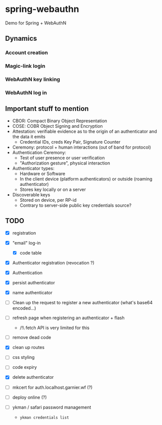 # spring-webauthn

Demo for Spring + WebAuthN


## Dynamics

### Account creation

### Magic-link login

### WebAuthN key linking

### WebAuthN log in

## Important stuff to mention

- CBOR: Compact Binary Object Representation
- COSE: COBR Object Signing and Encryption
- Attestation: verifiable evidence as to the origin of an authenticator and the data it emits
  - Credential IDs, creds Key Pair, Signature Counter
- Ceremony: protocol + human interactions (out of band for protocol)
- Authentication Ceremony: 
  - Test of user presence or user verification
  - "Authorization gesture", physical interaction
- Authenticator types:
  - Hardware or Software
  - In the client device (platform authenticators) or outside (roaming authenticator)
  - Stores key locally or on a server
- Discoverable keys
  - Stored on device, per RP-id
  - Contrary to server-side public key credentials source?

## TODO

- [x] registration
- [x] "email" log-in
  - [x] code table
- [x] Authenticator registration (revocation ?)
- [x] Authentication
- [x] persist authenticator
- [x] name authenticator
- [ ] Clean up the request to register a new authenticator (what's base64 encoded...)
- [ ] refresh page when registering an authenticator + flash
  - /!\ fetch API is very limited for this
- [ ] remove dead code
- [x] clean up routes
- [ ] css styling
- [ ] code expiry
- [x] delete authenticator

- [ ] mkcert for auth.localhost.garnier.wf (?)
- [ ] deploy online (?)
- [ ] ykman / safari password management
  - `ykman credentials list`